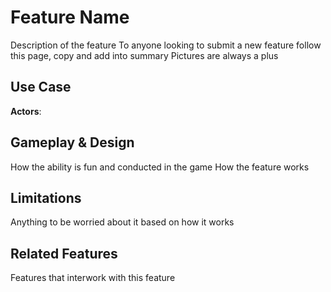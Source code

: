 # Feature Name 
Description of the feature
To anyone looking to submit a new feature follow this page, copy and add into summary
Pictures are always a plus

## Use Case
**Actors**: 

## Gameplay & Design
How the ability is fun and conducted in the game
How the feature works

## Limitations
Anything to be worried about it based on how it works

## Related Features
Features that interwork with this feature
